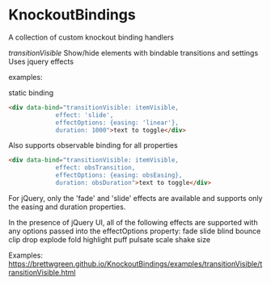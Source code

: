 # KnockoutBindings
A collection of custom knockout binding handlers

*transitionVisible*
Show/hide elements with bindable transitions and settings
Uses jquery effects

examples:

static binding

```html
<div data-bind="transitionVisible: itemVisible, 
             effect: 'slide', 
             effectOptions: {easing: 'linear'}, 
             duration: 1000">text to toggle</div>
```

Also supports observable binding for all properties

```html
<div data-bind="transitionVisible: itemVisible, 
             effect: obsTransition, 
             effectOptions: {easing: obsEasing}, 
             duration: obsDuration">text to toggle</div>
```

For jQuery, only the 'fade' and 'slide' effects are available and supports only the easing and duration properties.

In the presence of jQuery UI, all of the following effects are supported with any options passed into the effectOptions property:
    fade
    slide
    blind
    bounce
    clip
    drop
    explode
    fold
    highlight
    puff
    pulsate
    scale
    shake
    size

Examples:
https://brettwgreen.github.io/KnockoutBindings/examples/transitionVisible/transitionVisible.html
